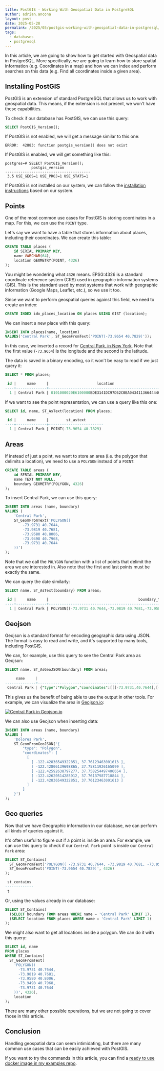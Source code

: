 ```yaml
---
title: PostGIS - Working With Geospatial Data in PostgreSQL
author: adrian.ancona
layout: post
date: 2025-05-28
permalink: /2025/05/postgis-working-with-geospatial-data-in-postgresql/
tags:
  - databases
  - postgresql
---
```


In this article, we are going to show how to get started with Geospatial data in PostgreSQL. More specifically, we are going to learn how to store spatial information (e.g. Coordinates in a map) and how we can index and perform searches on this data (e.g. Find all coordinates inside a given area).

## Installing PostGIS

PostGIS is an extension of standard PostgreSQL that allows us to work with geospatial data. This means, if the extension is not present, we won't have these capabilities.

To check if our database has PostGIS, we can use this query:

```sql
SELECT PostGIS_Version();
```

If PostGIS is not enabled, we will get a message similar to this one:

```
ERROR:  42883: function postgis_version() does not exist
```

If PostGIS is enabled, we will get something like this:

```
postgres=# SELECT PostGIS_Version();
            postgis_version
---------------------------------------
 3.5 USE_GEOS=1 USE_PROJ=1 USE_STATS=1
```

If PostGIS is not installed on our system, we can follow the [installation instructions](https://postgis.net/documentation/getting_started/#installing-postgis) based on our system.

<!--more-->

## Points

One of the most common use cases for PostGIS is storing coordinates in a map. For this, we can use the `POINT` type.

Let's say we want to have a table that stores information about places, including their coordinates. We can create this table:

```sql
CREATE TABLE places (
    id SERIAL PRIMARY KEY,
    name VARCHAR(64),
    location GEOMETRY(POINT, 4326)
);
```

You might be wondering what `4326` means. EPSG:4326 is a standard coordinate reference system (CRS) used in geographic information systems (GIS). This is the standard used by most systems that work with geographic information (Google Maps, Leaflet, etc.), so we use it too.

Since we want to perform geospatial queries against this field, we need to create an index:

```sql
CREATE INDEX idx_places_location ON places USING GIST (location);
```

We can insert a new place with this query:

```sql
INSERT INTO places(name, location)
VALUES('Central Park', ST_GeomFromText('POINT(-73.9654 40.7829)'));
```

In this case, we inserted a record for [Central Park, in New York](https://www.google.com/maps/@40.7829,-73.9654,17z). Note that the first value (`-73.9654`) is the longitude and the second is the latitude.

The data is saved in a binary encoding, so it won't be easy to read if we just query it:

```sql
SELECT * FROM places;

 id |     name     |                      location
----+--------------+----------------------------------------------------
  1 | Central Park | 0101000020E6100000BDE3141DC97D52C0EA04341136644440
```

If we want to see the point representation, we can use a query like this one:

```sql
SELECT id, name, ST_AsText(location) FROM places;

 id |     name     |        st_astext
----+--------------+-------------------------
  1 | Central Park | POINT(-73.9654 40.7829)
```

## Areas

If instead of just a point, we want to store an area (i.e. the polygon that delimits a location), we need to use a `POLYGON` instead of a `POINT`:

```sql
CREATE TABLE areas (
    id SERIAL PRIMARY KEY,
    name TEXT NOT NULL,
    boundary GEOMETRY(POLYGON, 4326)
);
```

To insert Central Park, we can use this query:

```sql
INSERT INTO areas (name, boundary)
VALUES (
    'Central Park',
    ST_GeomFromText('POLYGON((
        -73.9731 40.7644,
        -73.9819 40.7681,
        -73.9580 40.8006,
        -73.9498 40.7968,
        -73.9731 40.7644
    ))')
);
```

Note that we call the `POLYGON` function with a list of points that delimit the area we are interested in. Also note that the first and last points must be exactly the same.

We can query the date similarly:

```sql
SELECT name, ST_AsText(boundary) FROM areas;

 id |     name     |                                         boundary_text
----+--------------+------------------------------------------------------------------------------------------------
  1 | Central Park | POLYGON((-73.9731 40.7644,-73.9819 40.7681,-73.958 40.8006,-73.9498 40.7968,-73.9731 40.7644))
```

## Geojson

Geojson is a standard format for encoding geographic data using JSON. The format is easy to read and write, and it's supported by many tools, including PostGIS.

We can, for example, use this query to see the Central Park area as Geojson:

```sql
SELECT name, ST_AsGeoJSON(boundary) FROM areas;

     name     |                                                            st_asgeojson
--------------+------------------------------------------------------------------------------------------------------------------------------------
 Central Park | {"type":"Polygon","coordinates":[[[-73.9731,40.7644],[-73.9819,40.7681],[-73.958,40.8006],[-73.9498,40.7968],[-73.9731,40.7644]]]}
```

This gives us the benefit of being able to use the output in other tools. For example, we can visualize the area in [Geojson.io](https://geojson.io):

[<img src="/images/posts/geojsonio-central-park.png" alt="Central Park in Geojson.io" />](/images/posts/geojsonio-central-park.png)

We can also use Geojson when inserting data:

```sql
INSERT INTO areas (name, boundary)
VALUES (
    'Dolores Park',
    ST_GeomFromGeoJSON('{
        "type": "Polygon",
        "coordinates": [
          [
            [ -122.42836549322851, 37.76123463001613 ],
            [ -122.42806139698865, 37.75811926165099 ],
            [ -122.42592638797277, 37.758254497406654 ],
            [ -122.42620514285912, 37.76137987710844 ],
            [ -122.42836549322851, 37.76123463001613 ]
          ]
        ]
    }')
);
```

## Geo queries

Now that we have Geographic information in our database, we can perform all kinds of queries against it.

It's often useful to figure out if a point is inside an area. For example, we can use this query to check if our `Central Park` point is inside our `Central Park` area:

```sql
SELECT ST_Contains(
  ST_GeomFromText('POLYGON(( -73.9731 40.7644, -73.9819 40.7681, -73.9580 40.8006, -73.9498 40.7968, -73.9731 40.7644))', 4326),
  ST_GeomFromText('POINT(-73.9654 40.7829)', 4326)
);

 st_contains
-------------
 t
```

Or, using the values already in our database:

```sql
SELECT ST_Contains(
  (SELECT boundary FROM areas WHERE name = 'Central Park' LIMIT 1),
  (SELECT location FROM places WHERE name = 'Central Park' LIMIT 1)
);
```

We might also want to get all locations inside a polygon. We can do it with this query:

```sql
SELECT id, name
FROM places
WHERE ST_Contains(
  ST_GeomFromText(
    'POLYGON((
      -73.9731 40.7644,
      -73.9819 40.7681,
      -73.9580 40.8006,
      -73.9498 40.7968,
      -73.9731 40.7644
    ))', 4326),
    location
);
```

There are many other possible operations, but we are not going to cover those in this article.

## Conclusion

Handling geospatial data can seem intimidating, but there are many common use cases that can be easily achieved with PostGIS.

If you want to try the commands in this article, you can find a [ready to use docker image in my examples repo](https://github.com/soonick/ncona-code-samples/tree/master/postgis-working-with-geospatial-data-in-postgresql).
